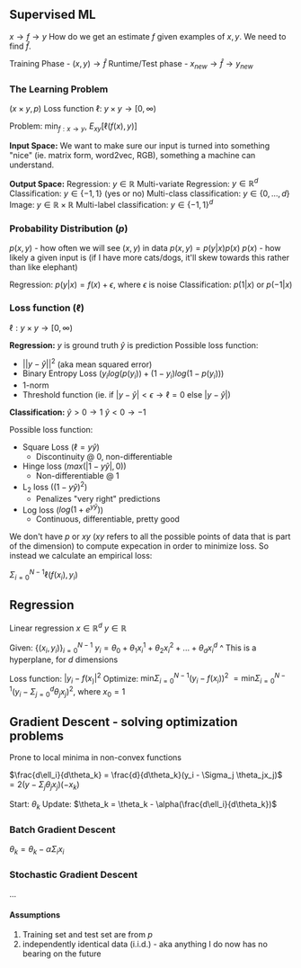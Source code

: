 ## Supervised ML

$x \rightarrow f \rightarrow y$
How do we get an estimate $f$ given examples of $x,y$. We need to find $\hat{f}$.

Training Phase - $(x,y) \rightarrow \hat{f}$
Runtime/Test phase - $x_{new} \rightarrow \hat{f} \rightarrow y_{new}$

### The Learning Problem
$(x\times y, p)$
Loss function $\ell$: $y\times y \rightarrow [0, \infty)$

Problem:
$\text{min}_{f:x\rightarrow y}$, $E_{xy}[\ell(f(x), y)]$

**Input Space:**
We want to make sure our input is turned into something "nice" (ie. matrix form, word2vec, RGB), something a machine can understand.

**Output Space:**
Regression: $y \in \mathbb{R}$
Multi-variate Regression: $y \in \mathbb{R}^d$
Classification: $y \in \{-1, 1\}$ (yes or no)
Multi-class classification: $y \in \{0, ..., d\}$
Image: $y \in \mathbb{R}\times\mathbb{R}$
Multi-label classification: $y \in \{-1, 1\}^d$ 

### Probability Distribution ($p$)
$p(x,y)$ - how often we will see $(x,y)$ in data
$p(x,y) = p(y|x) p(x)$
$p(x)$ - how likely a given input is (if I have more cats/dogs, it'll skew towards this rather than like elephant)

Regression:
$p(y|x) = f(x) + \epsilon$, where $\epsilon$ is noise
Classification:
$p(1|x)$ or $p(-1|x)$

### Loss function ($\ell$)
$\ell: y\times y\rightarrow [0, \infty)$

**Regression:**
$y$ is ground truth
$\hat{y}$ is prediction
Possible loss function:
- $||y-\hat{y}||^2$ (aka mean squared error)
- Binary Entropy Loss ($y_ilog(p(y_i))+(1-y_i)log(1-p(y_i))$)
- 1-norm
- Threshold function (ie. if $|y-\hat{y}|< \epsilon \rightarrow \ell = 0$ else $|y-\hat{y}|$)

**Classification:**
$\hat{y} > 0 \rightarrow 1$
$\hat{y} < 0 \rightarrow -1$

Possible loss function:
- Square Loss ($\ell = y\hat{y}$)
	- Discontinuity @ 0, non-differentiable
- Hinge loss ($max(|1-y\hat{y}|, 0)$)
	- Non-differentiable @ 1
- $\text{L}_2$ loss ($(1-y\hat{y})^2$)
	- Penalizes "very right" predictions
- Log loss ($log(1+e^{y\hat{y}})$)
	- Continuous, differentiable, pretty good

We don't have $p$ or $xy$ ($xy$ refers to all the possible points of data that is part of the dimension) to compute expecation in order to minimize loss. So instead we calculate an empirical loss:

$\Sigma_{i=0}^{N-1}\ell(f(x_i), y_i)$

## Regression
Linear regression
$x \in \mathbb{R}^d$
$y\in \mathbb{R}$

Given: $\{(x_i, y_i)\}^{N-1}_{i=0}$
$y_i = \theta_0 + \theta_1x_i^1 + \theta_2x_i^2+...+\theta_dx_i^d$
^ This is a hyperplane, for $d$ dimensions

Loss function: $|y_i - f(x_)|^2$
Optimize: $\text{min}\Sigma_{i=0}^{N-1}(y_i - f(x_i))^2$
$= \text{min}\Sigma_{i=0}^{N-1}(y_i - \Sigma_{j=0}^{d}\theta_jx_j)^2$, where $x_0 = 1$

## Gradient Descent - solving optimization problems
Prone to local minima in non-convex functions

$\frac{d\ell_i}{d\theta_k} = \frac{d}{d\theta_k}(y_i - \Sigma_j \theta_jx_j)$
$= 2(y-\Sigma_j\theta_jx_j)(-x_k)$

Start: $\theta_k$
Update:
$\theta_k = \theta_k - \alpha(\frac{d\ell_i}{d\theta_k})$

### Batch Gradient Descent
$\theta_k = \theta_k - \alpha\Sigma_ix_i$

### Stochastic Gradient Descent
...
#### Assumptions
1. Training set and test set are from $p$
2. independently identical data (i.i.d.) - aka anything I do now has no bearing on the future